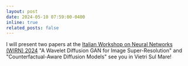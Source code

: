 ```yaml
---
layout: post
date: 2024-05-10 07:59:00-0400
inline: true
related_posts: false
---
```

I will present two papers at the <a href="https://www.siren-neural-net.it/wirn-2024/">Italian Workshop on Neural Networks (WIRN) 2024</a> "A Wavelet Diffusion GAN for Image Super-Resolution" and "Counterfactual-Aware Diffusion Models"  see you in Vietri Sul Mare!